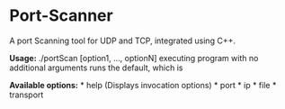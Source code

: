 # Port-Scanner
A port Scanning tool for UDP and TCP, integrated using C++.

**Usage:** 
./portScan [option1, ..., optionN] executing program with no additional arguments runs the default, which is

**Available options:**
    * help (Displays invocation options)
    * port <Ports to scan>
    * ip <IP address to scan>
    * file <filename containing IP addresses to scan>
    * transport <TCP or UDP>
